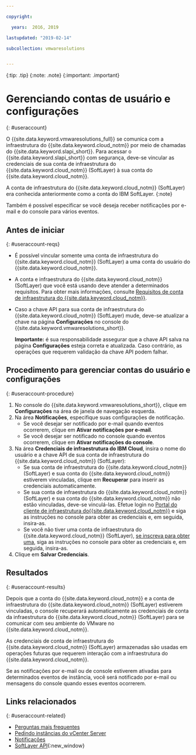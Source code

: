 ```yaml
---

copyright:

  years:  2016, 2019

lastupdated: "2019-02-14"

subcollection: vmwaresolutions


---
```


{:tip: .tip}
{:note: .note}
{:important: .important}

# Gerenciando contas de usuário e configurações
{: #useraccount}

O {{site.data.keyword.vmwaresolutions_full}} se comunica com a infraestrutura do {{site.data.keyword.cloud_notm}} por meio de chamadas do {{site.data.keyword.slapi_short}}. Para acessar o {{site.data.keyword.slapi_short}} com segurança, deve-se vincular as credenciais de sua conta de infraestrutura do {{site.data.keyword.cloud_notm}} (SoftLayer) à sua conta do {{site.data.keyword.cloud_notm}}.

A conta de infraestrutura do {{site.data.keyword.cloud_notm}} (SoftLayer) era conhecida anteriormente como a conta do IBM SoftLayer.
{:note}

Também é possível especificar se você deseja receber notificações por e-mail e do console para vários eventos.

## Antes de iniciar
{: #useraccount-reqs}

* É possível vincular somente uma conta de infraestrutura do {{site.data.keyword.cloud_notm}} (SoftLayer) a uma conta do usuário do {{site.data.keyword.cloud_notm}}.
* A conta e infraestrutura do {{site.data.keyword.cloud_notm}} (SoftLayer) que você está usando deve atender a determinados requisitos. Para obter mais informações, consulte [Requisitos de conta de infraestrutura do {{site.data.keyword.cloud_notm}}](/docs/services/vmwaresolutions/vmonic?topic=vmware-solutions-slaccountrequirement).
* Caso a chave API para sua conta de infraestrutura do {{site.data.keyword.cloud_notm}} (SoftLayer) mude, deve-se atualizar a chave na página **Configurações** no console do {{site.data.keyword.vmwaresolutions_short}}.

   **Importante:** é sua responsabilidade assegurar que a chave API salva na página **Configurações** esteja correta e atualizada. Caso contrário, as operações que requerem validação da chave API podem falhar.

## Procedimento para gerenciar contas do usuário e configurações
{: #useraccount-procedure}

1. No console do {{site.data.keyword.vmwaresolutions_short}}, clique em **Configurações** na área de janela de navegação esquerda.
2. Na área **Notificações**, especifique suas configurações de notificação.
   * Se você desejar ser notificado por e-mail quando eventos ocorrerem, clique em **Ativar notificações por e-mail**.
   * Se você desejar ser notificado no console quando eventos ocorrerem, clique em **Ativar notificações do console**.
3. Na área **Credenciais de infraestrutura do IBM Cloud**, insira o nome do usuário e a chave API de sua conta de infraestrutura do
{{site.data.keyword.cloud_notm}} (SoftLayer):
   * Se sua conta de infraestrutura do {{site.data.keyword.cloud_notm}} (SoftLayer) e sua conta do {{site.data.keyword.cloud_notm}} estiverem vinculadas, clique em **Recuperar** para inserir as credenciais automaticamente.
   * Se sua conta de infraestrutura do {{site.data.keyword.cloud_notm}} (SoftLayer) e sua conta do {{site.data.keyword.cloud_notm}} não estão vinculadas, deve-se vinculá-las. Efetue login no [Portal do cliente de infraestrutura do{{site.data.keyword.cloud_notm}}](https://control.softlayer.com/) e siga as instruções no console para obter as credenciais e, em seguida, insira-as.
   * Se você não tiver uma conta de infraestrutura do {{site.data.keyword.cloud_notm}} (SoftLayer), [se inscreva para obter uma](/docs/services/vmwaresolutions/vmonic?topic=vmware-solutions-signing_softlayer_account), siga as instruções no console para obter as credenciais e, em seguida, insira-as.
4. Clique em **Salvar Credenciais**.

## Resultados
{: #useraccount-results}

Depois que a conta do {{site.data.keyword.cloud_notm}} e a conta de infraestrutura do {{site.data.keyword.cloud_notm}} (SoftLayer) estiverem vinculadas, o console recuperará automaticamente as credenciais de conta da infraestrutura do {{site.data.keyword.cloud_notm}} (SoftLayer) para se comunicar com seu ambiente do VMware no {{site.data.keyword.cloud_notm}}.

As credenciais de conta de infraestrutura do {{site.data.keyword.cloud_notm}} (SoftLayer) armazenadas são usadas em operações futuras que requerem interação com a infraestrutura do {{site.data.keyword.cloud_notm}}.

Se as notificações por e-mail ou de console estiverem ativadas para determinados eventos de instância, você será notificado por e-mail ou mensagens do console quando esses eventos ocorrerem.

## Links relacionados
{: #useraccount-related}

* [Perguntas mais frequentes](/docs/services/vmwaresolutions/vmonic?topic=vmware-solutions-faq)
* [Pedindo instâncias do vCenter Server](/docs/services/vmwaresolutions/vcenter?topic=vmware-solutions-vc_orderinginstance)
* [Notificações](/docs/services/vmwaresolutions/vmonic?topic=vmware-solutions-notifications)
* [SoftLayer API](/docs/customer-portal?topic=customer-portal-customerportal_api){:new_window}
